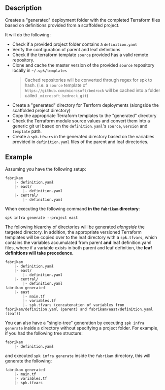 ## Description

Creates a "generated" deployment folder with the completed Terraform files based
on definitions provided from a scaffolded project.

It will do the following:

- Check if a provided project folder contains a `definition.yaml`
- Verify the configuration of parent and leaf definitions.
- Check if the terraform template `source` provided has a valid remote
  repository.
- Clone and cache the master version of the provided `source` repository locally
  in `~/.spk/templates`
  > Cached repositories will be converted through regex for spk to hash. (i.e. a
  > `source` template of `https://github.com/microsoft/bedrock` will be cached
  > into a folder called `_microsoft_bedrock_git`)
- Create a "generated" directory for Terrform deployments (alongside the
  scaffolded project directory)
- Copy the appropriate Terraform templates to the "generated" directory
- Check the Terraform module source values and convert them into a generic git
  url based on the `definition.yaml`'s `source`, `version` and `template` path.
- Create a `spk.tfvars` in the generated directory based on the variables
  provided in `definition.yaml` files of the parent and leaf directories.

## Example

Assuming you have the following setup:

```
fabrikam
    |- definition.yaml
    |- east/
        |- definition.yaml
    |- central/
        |- definition.yaml
```

When executing the following command **in the `fabrikam` directory**:

```
spk infra generate --project east
```

The following hiearchy of directories will be generated _alongside_ the targeted
directory. In addition, the appropriate versioned Terraform templates will be
copied over to the leaf directory with a `spk.tfvars`, which contains the
variables accumulated from parent **and** leaf definition.yaml files, where if a
variable exists in both parent and leaf definition, the **leaf definitions will
take precedence**.

```
fabrikam
    |- definition.yaml
    |- east/
        |- definition.yaml
    |- central/
        |- definition.yaml
fabrikam-generated
    |- east
        |- main.tf
        |- variables.tf
        |- spk.tfvars (concatenation of variables from fabrikam/definition.yaml (parent) and fabrikam/east/definition.yaml (leaf))
```

You can also have a "single-tree" generation by executing `spk infra generate`
inside a directory without specifying a project folder. For example, if you had
the following tree structure:

```
fabrikam
    |- definition.yaml
```

and executed `spk infra generate` inside the `fabrikam` directory, this will
generate the following:

```
fabrikam-generated
    |- main.tf
    |- variables.tf
    |- spk.tfvars
```
